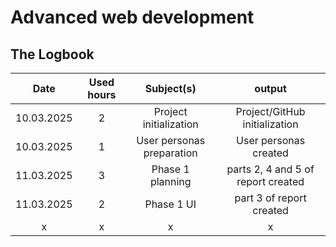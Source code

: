 # Advanced web development
## The Logbook
| Date  | Used hours | Subject(s) |  output |
| :-: | :-: | :-: | :-: |
| 10.03.2025 | 2 | Project initialization  | Project/GitHub initialization |
| 10.03.2025 | 1 | User personas preparation | User personas created |
| 11.03.2025 | 3 | Phase 1 planning | parts 2, 4 and 5 of report created |
| 11.03.2025 | 2 | Phase 1 UI | part 3 of report created |
| x | x | x | x |
